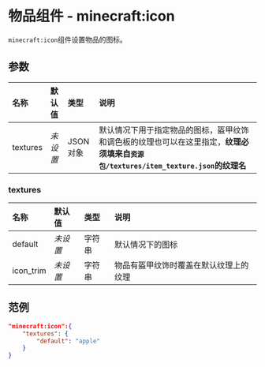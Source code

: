 # 物品组件 - minecraft:icon
`minecraft:icon`组件设置物品的图标。

## 参数
| 名称 | 默认值 | 类型 | 说明  |
|:----------|:----------|:----------|:----------|
| textures | *未设置* | JSON 对象 | 默认情况下用于指定物品的图标，盔甲纹饰和调色板的纹理也可以在这里指定，**纹理必须填来自`资源包/textures/item_texture.json`的纹理名** |

### textures
| 名称 | 默认值 | 类型 | 说明  |
|:----------|:----------|:----------|:----------|
| default | *未设置* | 字符串 | 默认情况下的图标 |
| icon_trim | *未设置* | 字符串 | 物品有盔甲纹饰时覆盖在默认纹理上的纹理 |

## 范例
```json
"minecraft:icon":{
    "textures": {
        "default": "apple"
    }
}
```

